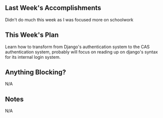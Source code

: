 ## Last Week's Accomplishments

Didn't do much this week as I was focused more on schoolwork

## This Week's Plan

Learn how to transform from Django's authentication system to the CAS authentication system, probably will focus on reading up on django's syntax for its internal login system.

## Anything Blocking?

N/A

## Notes

N/A
